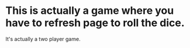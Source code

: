 # This is actually a game where you have to refresh page to roll the dice.
It's actually a two player game.  
